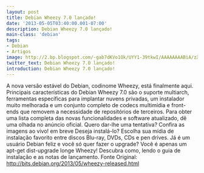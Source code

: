 ```yaml
---
layout: post
title: Debian Wheezy 7.0 lançado!
date: '2013-05-05T03:40:00.001-07:00'
description: Debian Wheezy 7.0 lançado!
main-class: 'debian'
tags:
- Debian
- Artigos
image: http://2.bp.blogspot.com/-gab7dKVo1Ok/UYY1-39tkwI/AAAAAAAABiA/zXHrJrncK2E/s72-c/keepcalm.png
twitter_text: Debian Wheezy 7.0 lançado!
introduction: Debian Wheezy 7.0 lançado!
---
```

A nova versão estável do Debian, codinome Wheezy, está finalmente aqui.
Principais características do Debian Wheezy 7.0 são o suporte multiarch, ferramentas específicas para implantar nuvens privadas, um instalador muito melhorada e um conjunto completo de codecs multimídia e front-ends que removem a necessidade de repositórios de terceiros.
Para obter uma lista completa das novas funcionalidades e software atualizado, dê uma olhada no anúncio oficial.
Quero dar-lhe uma tentativa?
Confira as imagens ao vivo! em breve
Deseja instalá-lo?
Escolha sua mídia de instalação favorito entre discos Blu-ray, DVDs, CDs e pen drives.
Já é um usuário Debian feliz e você só quer fazer o upgrade?
Você é apenas um apt-get dist-upgrade longe Wheezy! Descubra como, lendo o guia de instalação e as notas de lançamento.
Fonte Original: http://bits.debian.org/2013/05/wheezy-released.html
